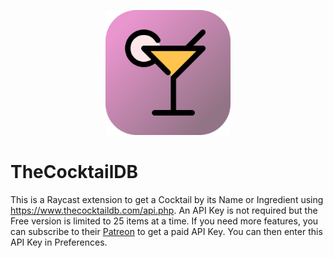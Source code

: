 <p align="center">
    <img src="./assets/cocktail-db.png" width="200" height="200" />
</p>

# TheCocktailDB

This is a Raycast extension to get a Cocktail by its Name or Ingredient using https://www.thecocktaildb.com/api.php. An API Key is not required but the Free version is limited to 25 items at a time. If you need more features, you can subscribe to their [Patreon](https://www.patreon.com/thedatadb) to get a paid API Key. You can then enter this API Key in Preferences.